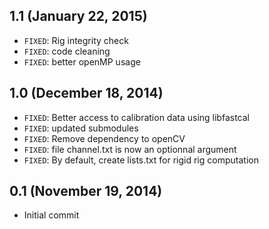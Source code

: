 ## 1.1 (January 22, 2015)
- `FIXED`: Rig integrity check
- `FIXED`: code cleaning
- `FIXED`: better openMP usage

## 1.0 (December 18, 2014)
- `FIXED`: Better access to calibration data using libfastcal
- `FIXED`: updated submodules
- `FIXED`: Remove dependency to openCV
- `FIXED`: file channel.txt is now an optionnal argument
- `FIXED`: By default, create lists.txt for rigid rig computation

## 0.1 (November 19, 2014)
- Initial commit
